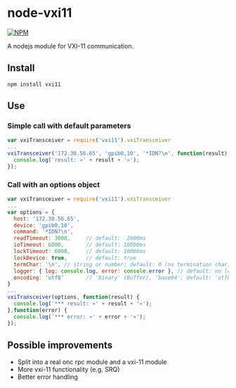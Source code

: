 # node-vxi11

[![NPM](https://nodei.co/npm/vxi11.png)](https://nodei.co/npm/vxi11/)

A nodejs module for VXI-11 communication.

## Install
```
npm install vxi11
```

## Use

### Simple call with default parameters

```javascript
var vxiTransceiver = require('vxi11').vxiTransceiver
...
vxiTransceiver('172.30.56.65', 'gpib0,10', '*IDN?\n', function(result) {
  console.log('result: »' + result + '«');
});
```

### Call with an options object

```javascript
var vxiTransceiver = require('vxi11').vxiTransceiver
...
var options = {
  host: '172.30.56.65',
  device: 'gpib0,10',
  command: '*IDN?\n',
  readTimeout: 3000,     // default:  2000ms
  ioTimeout: 6000,       // default: 10000ms
  lockTimeout: 6000,     // default: 10000ms
  lockDevice: true,      // default: true
  termChar: '\n', // string or number; default: 0 (no termination char)
  logger: { log: console.log, error: console.error }, // default: no logging
  encoding: 'utf8'       // 'binary' (Buffer), 'base64'; default: 'utf8'
}
...
vxiTransceiver(options, function(result) {
  console.log('*** result: »' + result + '«');
},function(error) {
  console.log('*** error: »' + error + '«');
});
```

## Possible improvements

* Split into a real onc rpc module and a vxi-11 module
* More vxi-11 functionality (e.g. SRQ)
* Better error handling

